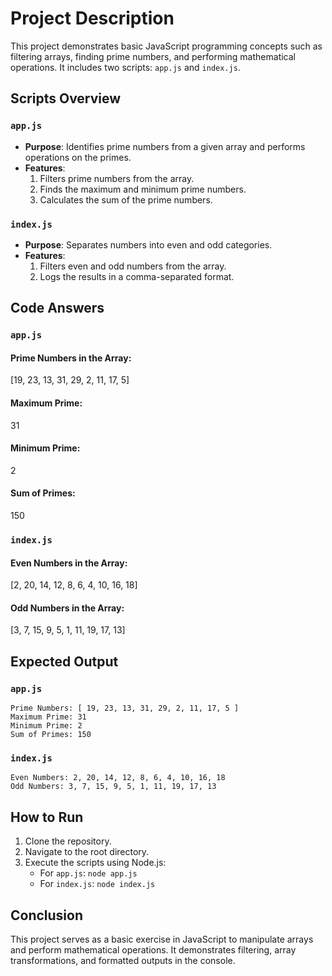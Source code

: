 # Project Description
This project demonstrates basic JavaScript programming concepts such as filtering arrays, finding prime numbers, and performing mathematical operations. It includes two scripts: `app.js` and `index.js`.

## Scripts Overview

### `app.js`
- **Purpose**: Identifies prime numbers from a given array and performs operations on the primes.
- **Features**:
  1. Filters prime numbers from the array.
  2. Finds the maximum and minimum prime numbers.
  3. Calculates the sum of the prime numbers.

### `index.js`
- **Purpose**: Separates numbers into even and odd categories.
- **Features**:
  1. Filters even and odd numbers from the array.
  2. Logs the results in a comma-separated format.

## Code Answers

### `app.js`
#### Prime Numbers in the Array:
[19, 23, 13, 31, 29, 2, 11, 17, 5]

#### Maximum Prime:
31

#### Minimum Prime:
2

#### Sum of Primes:
150

### `index.js`
#### Even Numbers in the Array:
[2, 20, 14, 12, 8, 6, 4, 10, 16, 18]

#### Odd Numbers in the Array:
[3, 7, 15, 9, 5, 1, 11, 19, 17, 13]

## Expected Output

### `app.js`
```
Prime Numbers: [ 19, 23, 13, 31, 29, 2, 11, 17, 5 ]
Maximum Prime: 31
Minimum Prime: 2
Sum of Primes: 150
```

### `index.js`
```
Even Numbers: 2, 20, 14, 12, 8, 6, 4, 10, 16, 18
Odd Numbers: 3, 7, 15, 9, 5, 1, 11, 19, 17, 13
```

## How to Run
1. Clone the repository.
2. Navigate to the root directory.
3. Execute the scripts using Node.js:
   - For `app.js`: `node app.js`
   - For `index.js`: `node index.js`

## Conclusion
This project serves as a basic exercise in JavaScript to manipulate arrays and perform mathematical operations. It demonstrates filtering, array transformations, and formatted outputs in the console.

